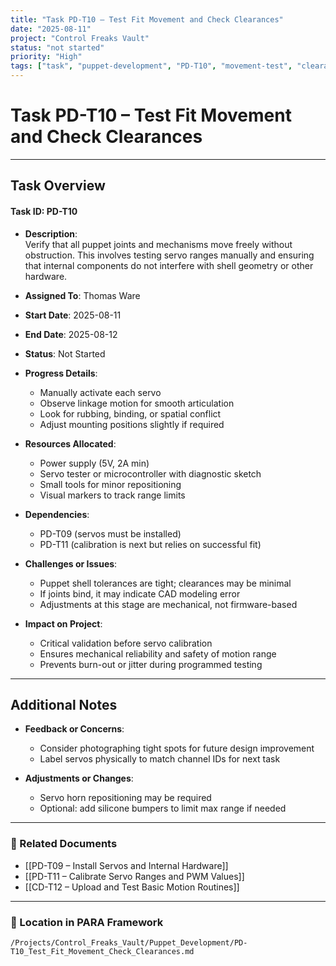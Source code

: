 ```yaml
---
title: "Task PD-T10 – Test Fit Movement and Check Clearances"
date: "2025-08-11"
project: "Control Freaks Vault"
status: "not started"
priority: "High"
tags: ["task", "puppet-development", "PD-T10", "movement-test", "clearance-check"]
---
```


# Task PD-T10 – Test Fit Movement and Check Clearances

---

## Task Overview

#### Task ID: PD-T10

- **Description**:  
  Verify that all puppet joints and mechanisms move freely without obstruction. This involves testing servo ranges manually and ensuring that internal components do not interfere with shell geometry or other hardware.

- **Assigned To**: Thomas Ware

- **Start Date**: 2025-08-11  
- **End Date**: 2025-08-12

- **Status**: Not Started

- **Progress Details**:  
  - Manually activate each servo  
  - Observe linkage motion for smooth articulation  
  - Look for rubbing, binding, or spatial conflict  
  - Adjust mounting positions slightly if required

- **Resources Allocated**:
  - Power supply (5V, 2A min)  
  - Servo tester or microcontroller with diagnostic sketch  
  - Small tools for minor repositioning  
  - Visual markers to track range limits

- **Dependencies**:
  - PD-T09 (servos must be installed)  
  - PD-T11 (calibration is next but relies on successful fit)

- **Challenges or Issues**:
  - Puppet shell tolerances are tight; clearances may be minimal  
  - If joints bind, it may indicate CAD modeling error  
  - Adjustments at this stage are mechanical, not firmware-based

- **Impact on Project**:
  - Critical validation before servo calibration  
  - Ensures mechanical reliability and safety of motion range  
  - Prevents burn-out or jitter during programmed testing

---

## Additional Notes

- **Feedback or Concerns**:
  - Consider photographing tight spots for future design improvement  
  - Label servos physically to match channel IDs for next task

- **Adjustments or Changes**:
  - Servo horn repositioning may be required  
  - Optional: add silicone bumpers to limit max range if needed

---

### 🔗 Related Documents

- [[PD-T09 – Install Servos and Internal Hardware]]  
- [[PD-T11 – Calibrate Servo Ranges and PWM Values]]  
- [[CD-T12 – Upload and Test Basic Motion Routines]]

---

### 📁 Location in PARA Framework

`/Projects/Control_Freaks_Vault/Puppet_Development/PD-T10_Test_Fit_Movement_Check_Clearances.md`
